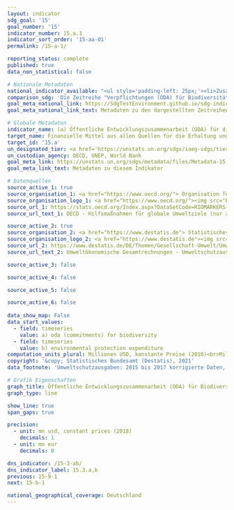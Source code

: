 ```yaml
---
layout: indicator    
sdg_goal: '15'    
goal_number: '15'    
indicator_number: 15.a.1    
indicator_sort_order: '15-aa-01'    
permalink: /15-a-1/    

reporting_status: complete    
published: true    
data_non_statistical: false    

# Nationale Metadaten    
national_indicator_available: "<ul style='padding-left: 25px;'><li>Zusagen (ODA) für Biodiversität</li> <li> Umweltschutzausgaben</li></ul>"    
comparison_sdg: 'Die Zeitreihe "Verpflichtungen (ODA) für Biodiversität" entspricht den globalen Metadaten. Die Zeitreihe "Umweltschutzausgaben" bietet zusätzliche Informationen.'    
goal_meta_national_link: https://SdgTestEnvironment.github.io/sdg-indicators/public/MetaDe/15.a.1.pdf    
goal_meta_national_link_text: Metadaten zu den dargestellten Zeitreihen    

# Globale Metadaten    
indicator_name: (a) Öffentliche Entwicklungszusammenarbeit (ODA) für die Erhaltung und nachhaltige Nutzung der biologischen Vielfalt und (b) Einnahmen und Finanzmittel, die über die für die biologische Vielfalt maßgeblichen ökologischen Instrumente generiert wurden    
target_name: Finanzielle Mittel aus allen Quellen für die Erhaltung und nachhaltige Nutzung der biologischen Vielfalt und der Ökosysteme aufbringen und deutlich erhöhen    
target_id: '15.a'    
un_designated_tier: <a href='https://unstats.un.org/sdgs/iaeg-sdgs/tier-classification/' title='Klicken Sie hier um weitere Informationen zur UN-Tier-Klassifikation zu erhalten.'  target='_blank'>Tier I</a>    
un_custodian_agency: OECD, UNEP, World Bank    
goal_meta_link: https://unstats.un.org/sdgs/metadata/files/Metadata-15-0a-01.pdf    
goal_meta_link_text: Metadaten zu diesem Indikator        

# Datenquellen
source_active_1: true
source_organisation_1: <a href="https://www.oecd.org/"> Organisation für wirtschaftliche Zusammenarbeit und Entwicklung (OECD) </a>
source_organisation_logo_1: <a href="https://www.oecd.org/"><img src="https://g205sdgs.github.io/sdg-indicators/public/OrgImgDe/oecd.png" alt="Logo oecd" style="height:60px; width:148px"/></a>
source_url_1: https://stats.oecd.org/Index.aspx?DataSetCode=RIOMARKERS
source_url_text_1: OECD - Hilfsmaßnahmen für globale Umweltziele (nur auf Englisch und Französisch verfügbar)

source_active_2: true
source_organisation_2: <a href="https://www.destatis.de"> Statistisches Bundesamt (Destatis) </a>
source_organisation_logo_2: <a href="https://www.destatis.de"><img src="https://g205sdgs.github.io/sdg-indicators/public/OrgImgDe/destatis.png" alt="Logo destatis" style="height:60px; width:148px"/></a>
source_url_2: https://www.destatis.de/DE/Themen/Gesellschaft-Umwelt/Umwelt/UGR/umweltschutzausgaben/Tabellen/ausgaben-umweltschutz.html
source_url_text_2: Umweltökonomische Gesamtrechnungen - Umweltschutzausgaben

source_active_3: false

source_active_4: false

source_active_5: false

source_active_6: false
    
data_show_map: False    
data_start_values: 
  - field: timeseries
    value: a) oda (commitments) for biodiversity
  - field: timeseries
    value: b) environmental protection expenditure    
computation_units_plural: Millionen USD, konstante Preise (2018)<br>Millionen EUR<br>    
copyright: '&copy; Statistisches Bundesamt (Destatis), 2021'    
data_footnote: 'Umweltschutzausgaben: 2015 bis 2017 korrigierte Daten, 2018 vorläufige und teilweise geschätzte Daten.'    

# Grafik Eigenschaften    
graph_title: Öffentliche Entwicklungszusammenarbeit (ODA) für Biodiversität sowie Umweltschutzausgaben    
graph_type: line    

show_line: true
span_gaps: true

precision:
  - unit: mn usd, constant prices (2018)
    decimals: 1
  - unit: mn eur
    decimals: 0    

dns_indicator: /15-3-ab/
dns_indicator_label: 15.3.a,b
previous: 15-9-1    
next: 15-b-1    

national_geographical_coverage: Deutschland    
---
```


<span></span>